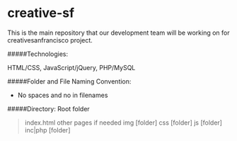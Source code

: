 creative-sf
===========

This is the main repository that our development team will be working on for creativesanfrancisco project.

#####Technologies:

HTML/CSS, JavaScript/jQuery, PHP/MySQL


#####Folder and File Naming Convention:
- No spaces and no in filenames

#####Directory: 
Root folder
  > index.html
  > other pages if needed
  > img [folder]
  > css [folder]
  > js  [folder]
  > inc|php [folder]
